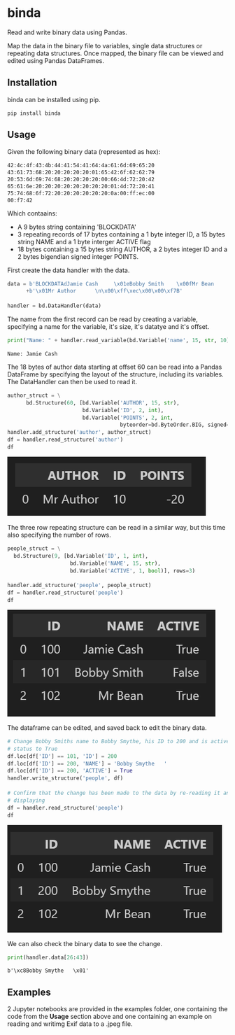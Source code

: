 # binda
Read and write binary data using Pandas.

Map the data in the binary file to variables, single data structures or 
repeating data structures. Once mapped, the binary file can be viewed and 
edited using Pandas DataFrames.

## Installation
binda can be installed using pip.
```
pip install binda
```

## Usage
Given the following binary data (represented as hex):
```
42:4c:4f:43:4b:44:41:54:41:64:4a:61:6d:69:65:20
43:61:73:68:20:20:20:20:20:01:65:42:6f:62:62:79
20:53:6d:69:74:68:20:20:20:20:00:66:4d:72:20:42
65:61:6e:20:20:20:20:20:20:20:20:01:4d:72:20:41
75:74:68:6f:72:20:20:20:20:20:20:0a:00:ff:ec:00
00:f7:42
```

Which contaains:
* A 9 bytes string containing 'BLOCKDATA'
* 3 repeating records of 17 bytes containing a 1 byte integer ID, a 15 bytes 
string NAME and a 1 byte interger ACTIVE flag
* 18 bytes containing a 15 bytes string AUTHOR, a 2 bytes integer ID and a 
2 bytes bigendian signed integer POINTS.

First create the data handler with the data.

```python
data = b'BLOCKDATAdJamie Cash     \x01eBobby Smith    \x00fMr Bean        '\
      +b'\x01Mr Author      \n\x00\xff\xec\x00\x00\xf7B'

handler = bd.DataHandler(data)
```

The name from the first record can be read by creating a variable, specifying a
name for the variable, it's size, it's datatye and it's offset.

```python
print("Name: " + handler.read_variable(bd.Variable('name', 15, str, 10)))
```

```
Name: Jamie Cash
```

The 18 bytes of author data starting at offset 60 can be read into a Pandas 
DataFrame by specifying the layout of the structure, including its variables. 
The DataHandler can then be used to read it.

```python
author_struct = \
      bd.Structure(60, [bd.Variable('AUTHOR', 15, str), 
                        bd.Variable('ID', 2, int), 
                        bd.Variable('POINTS', 2, int, 
                                    byteorder=bd.ByteOrder.BIG, signed=True)])
handler.add_structure('author', author_struct)
df = handler.read_structure('author')
df
```
![image](example/img/single_structure.png)

The three row repeating structure can be read in a similar way, but this time
also specifying the number of rows.

```python
people_struct = \
  bd.Structure(9, [bd.Variable('ID', 1, int),
                    bd.Variable('NAME', 15, str),
                    bd.Variable('ACTIVE', 1, bool)], rows=3)

handler.add_structure('people', people_struct)
df = handler.read_structure('people')
df
```

![image](example/img/repeating_structure.png)

The dataframe can be edited, and saved back to edit the binary data.

```python
# Change Bobby Smiths name to Bobby Smythe, his ID to 200 and is active 
# status to True
df.loc[df['ID'] == 101, 'ID'] = 200
df.loc[df['ID'] == 200, 'NAME'] = 'Bobby Smythe   '
df.loc[df['ID'] == 200, 'ACTIVE'] = True
handler.write_structure('people', df)

# Confirm that the change has been made to the data by re-reading it and 
# displaying
df = handler.read_structure('people')
df
```

![image](example/img/repeating_structure_changed.png)

We can also check the binary data to see the change.
```python
print(handler.data[26:43])
```

```
b'\xc8Bobby Smythe   \x01'
```

## Examples
2 Jupyter notebooks are provided in the examples folder, one containing the code 
from the **Usage** section above and one containing an example on reading and 
writimg Exif data to a .jpeg file.
